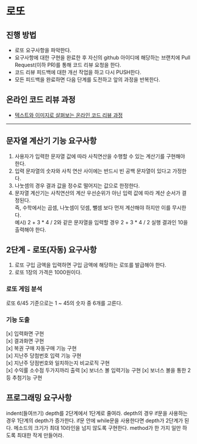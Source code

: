 # 로또
## 진행 방법
* 로또 요구사항을 파악한다.
* 요구사항에 대한 구현을 완료한 후 자신의 github 아이디에 해당하는 브랜치에 Pull Request(이하 PR)를 통해 코드 리뷰 요청을 한다.
* 코드 리뷰 피드백에 대한 개선 작업을 하고 다시 PUSH한다.
* 모든 피드백을 완료하면 다음 단계를 도전하고 앞의 과정을 반복한다.

## 온라인 코드 리뷰 과정
* [텍스트와 이미지로 살펴보는 온라인 코드 리뷰 과정](https://github.com/next-step/nextstep-docs/tree/master/codereview)

----

## 문자열 계산기 기능 요구사항
1. 사용자가 입력한 문자열 값에 따라 사칙연산을 수행할 수 있는 계산기를 구현해야 한다.  
2. 입력 문자열의 숫자와 사칙 연산 사이에는 반드시 빈 공백 문자열이 있다고 가정한다.  
3. 나눗셈의 경우 결과 값을 정수로 떨어지는 값으로 한정한다.  
4. 문자열 계산기는 사칙연산의 계산 우선순위가 아닌 입력 값에 따라 계산 순서가 결정된다.
<br> 즉, 수학에서는 곱셈, 나눗셈이 덧셈, 뺄셈 보다 먼저 계산해야 하지만 이를 무시한다.
<br> 예시) 2 + 3 * 4 / 2와 같은 문자열을 입력할 경우 2 + 3 * 4 / 2 실행 결과인 10을 출력해야 한다.  

## 2단계 - 로또(자동) 요구사항
1. 로또 구입 금액을 입력하면 구입 금액에 해당하는 로또를 발급해야 한다.
2. 로또 1장의 가격은 1000원이다.

### 로또 게임 분석
로또 6/45 기준으로는 1 ~ 45의 숫자 중 6개를 고른다.

### 기능 도출  
[x] 입력화면 구현     
[x] 결과화면 구현    
[x] 복권 구매 자동구매 기능 구현    
[x] 지난주 당첨번호 입력 기능 구현    
[x] 지난주 당점번호와 일치하는지 비교로직 구현  
[x] 수익률 소수점 두가지까리 출력
[x] 보너스 볼 입력기능 구현
[x] 보너스 볼을 통한 2등 추첨기능 구현

## 프로그래밍 요구사항
indent(들여쓰기) depth를 2단계에서 1단계로 줄여라.
depth의 경우 if문을 사용하는 경우 1단계의 depth가 증가한다. if문 안에 while문을 사용한다면 depth가 2단계가 된다.
메소드의 크기가 최대 10라인을 넘지 않도록 구현한다.
method가 한 가지 일만 하도록 최대한 작게 만들어라.
